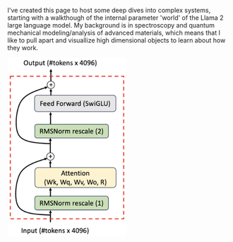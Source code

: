 I've created this page to host some deep dives into complex systems, starting with a walkthough of the internal parameter 'world' of the Llama 2 large language model.  My background is in spectroscopy and quantum mechanical modeling/analysis of advanced materials, which means that I like to pull apart and visuallize high dimensional objects to learn about how they work.

<div title="A Llama transformer block">
<img src="/docs/assets/img/Llama-transformer.png" target = "_blank" rel = "noreferrer noopener" alt = "A Llama transformer block" width="270"/></div>

